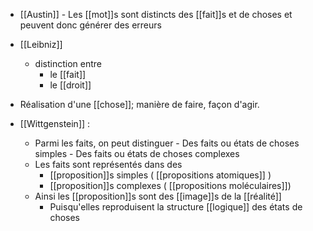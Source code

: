 - [[Austin]]
      - Les [[mot]]s sont distincts des [[fait]]s et de choses et peuvent donc générer des erreurs

 - [[Leibniz]] 
	 - distinction entre
		 - le [[fait]]
		 - le [[droit]]

- Réalisation d'une [[chose]]; manière de faire, façon d'agir.


- [[Wittgenstein]] : 
	-  Parmi les faits, on peut distinguer
      - Des faits ou états de choses simples
      - Des faits ou états de choses complexes
    - Les faits sont représentés dans des
      - [[proposition]]s simples ( [[propositions atomiques]] )
      - [[proposition]]s complexes ( [[propositions moléculaires]])
    - Ainsi les [[proposition]]s sont des [[image]]s de la [[réalité]]
      - Puisqu'elles reproduisent la structure [[logique]] des états de choses